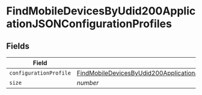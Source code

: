 # FindMobileDevicesByUdid200ApplicationJSONConfigurationProfiles


## Fields

| Field                                                                                                                                                                                               | Type                                                                                                                                                                                                | Required                                                                                                                                                                                            | Description                                                                                                                                                                                         | Example                                                                                                                                                                                             |
| --------------------------------------------------------------------------------------------------------------------------------------------------------------------------------------------------- | --------------------------------------------------------------------------------------------------------------------------------------------------------------------------------------------------- | --------------------------------------------------------------------------------------------------------------------------------------------------------------------------------------------------- | --------------------------------------------------------------------------------------------------------------------------------------------------------------------------------------------------- | --------------------------------------------------------------------------------------------------------------------------------------------------------------------------------------------------- |
| `configurationProfile`                                                                                                                                                                              | [FindMobileDevicesByUdid200ApplicationJSONConfigurationProfilesConfigurationProfile](../../models/operations/findmobiledevicesbyudid200applicationjsonconfigurationprofilesconfigurationprofile.md) | :heavy_minus_sign:                                                                                                                                                                                  | N/A                                                                                                                                                                                                 |                                                                                                                                                                                                     |
| `size`                                                                                                                                                                                              | *number*                                                                                                                                                                                            | :heavy_minus_sign:                                                                                                                                                                                  | N/A                                                                                                                                                                                                 | 1                                                                                                                                                                                                   |
